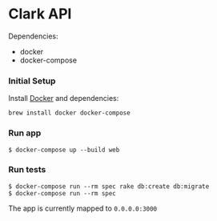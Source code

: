 # Clark API

Dependencies:
- docker
- docker-compose

### Initial Setup
Install [Docker](https://www.docker.com) and dependencies:
```
brew install docker docker-compose
```

### Run app
```
$ docker-compose up --build web
```

### Run tests
```
$ docker-compose run --rm spec rake db:create db:migrate
$ docker-compose run --rm spec
```

The app is currently mapped to `0.0.0.0:3000`